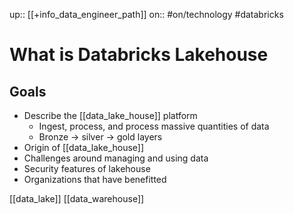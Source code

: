 up:: [[+info_data_engineer_path]]
on:: #on/technology #databricks 

# What is Databricks Lakehouse

## Goals
- Describe the [[data_lake_house]] platform
	- Ingest, process, and process massive quantities of data
	- Bronze -> silver -> gold layers
- Origin of [[data_lake_house]]
- Challenges around managing and using data
- Security features of lakehouse
- Organizations that have benefitted

[[data_lake]]
[[data_warehouse]]